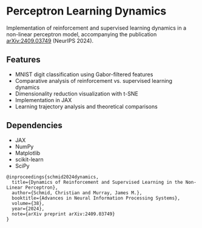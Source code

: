 # Perceptron Learning Dynamics

Implementation of reinforcement and supervised learning dynamics in a non-linear perceptron model, accompanying the publication [arXiv:2409.03749](https://arxiv.org/abs/2409.03749) (NeurIPS 2024).

## Features

- MNIST digit classification using Gabor-filtered features
- Comparative analysis of reinforcement vs. supervised learning dynamics
- Dimensionality reduction visualization with t-SNE
- Implementation in JAX
- Learning trajectory analysis and theoretical comparisons

## Dependencies

- JAX
- NumPy
- Matplotlib
- scikit-learn
- SciPy

```
@inproceedings{schmid2024dynamics,
  title={Dynamics of Reinforcement and Supervised Learning in the Non-Linear Perceptron},
  author={Schmid, Christian and Murray, James M.},
  booktitle={Advances in Neural Information Processing Systems},
  volume={38},
  year={2024},
  note={arXiv preprint arXiv:2409.03749}
}
```
